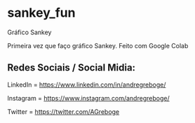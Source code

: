 # sankey_fun
Gráfico Sankey

Primeira vez que faço gráfico Sankey. Feito com Google Colab

<h2>Redes Sociais / Social Midia:</h2>


LinkedIn = https://www.linkedin.com/in/andregreboge/

Instagram = https://www.instagram.com/andregreboge/

Twitter = https://twitter.com/AGreboge
